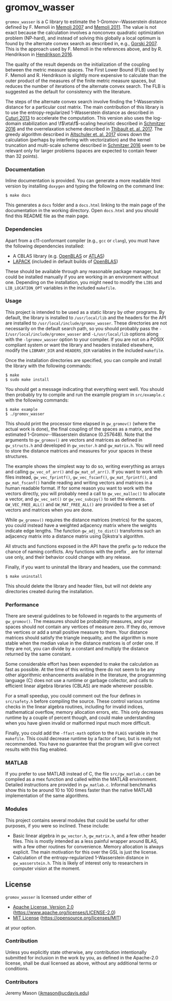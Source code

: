 # gromov_wasser

`gromov_wasser` is a C library to estimate the 1-Gromov--Wasserstein distance
defined by F. Memoli in [Memoli 2007][Memoli2007] and [Memoli 2011][Memoli2011]. 
The value is not exact because the calculation involves a nonconvex quadratic
optimization problem (NP-hard), and instead of solving this globally a local
optimum is found by the alternate convex search as described in, e.g.,
[Gorski 2007][Gorski2007]. This is the approach used by F. Memoli in the 
references above, and by R. Hendrikson in [Hendrikson 2016][Hendrikson2016].

The quality of the result depends on the initialization of the coupling between
the metric measure spaces. The First Lower Bound (FLB) used by F. Memoli and
R. Hendrikson is slightly more expensive to calculate than the outer product
of the measures of the finite metric measure spaces, but reduces the number of
iterations of the alternate convex search. The FLB is suggested as the default
for consistency with the literature.

The steps of the alternate convex search involve finding the 1-Wasserstein
distance for a particular cost matrix. The main contribution of this library is
to use the entropy-regularized 1-Wasserstein distance as described in
[Cuturi 2013][Cuturi2013] to accelerate the computation. This version also uses
the log-domain stabilization and \f$\eta\f$-scaling heuristic described in
[Schmitzer 2016][Schmitzer2016] and the overrelaxation scheme described in
[Thibault et. al. 2017][Thibault2017]. The greedy algorithm described in
[Altschuler et. al. 2017][Altschuler2017] slows down the calculation (perhaps
by interfering with vectorization) and the kernel truncation and multi-scale
scheme described in [Schmitzer 2016][Schmitzer2016] seem to be relevant only
for larger problems (spaces are expected to contain fewer than 32 points).

### Documentation

Inline documentation is provided. You can generate a more readable html version
by installing `doxygen` and typing the following on the command line:
```
$ make docs
```
This generates a `docs` folder and a `docs.html` linking to the main page of
the documentation in the working directory. Open `docs.html` and you should
find this README file as the main page.

### Dependencies

Apart from a c11-conformant compiler (e.g., `gcc` or `clang`), you must have
the following dependencies installed:

 * A CBLAS library (e.g. [OpenBLAS][OpenBLAS] or [ATLAS][ATLAS])
 * [LAPACK][LAPACK] (included in default builds of [OpenBLAS][OpenBLAS])

These should be available through any reasonable package manager, but could 
be installed manually if you are working in an environment without one.
Depending on the installation, you might need to modify the `LIBS` and 
`LIB_LOCATION_OPT` variables in the included `makefile`.

### Usage

This project is intended to be used as a static library by other programs. By
default, the library is installed to `/usr/local/lib` and the headers for the
API are installed to `/usr/local/include/gromov_wasser`. These directories are 
not necessarily on the default search path, so you should probably pass the 
`-I/usr/local/include/gromov_wasser` and `-L/usr/local/lib` options along with
the `-lgromov_wasser` option to your compiler. If you are not on a POSIX
compliant system or want the library and headers installed elsewhere, modify
the `LIBRARY_DIR` and `HEADERS_DIR` variables in the included `makefile`.

Once the installation directories are specified, you can compile and install
the library with the following commands:
```
$ make
$ sudo make install
```
You should get a message indicating that everything went well. You should then
probably try to compile and run the example program in `src/example.c` with the
following commands:
```
$ make example
$ ./gromov_wasser
```
This should print the processor time elapsed in `gw_gromov()` (where the actual
work is done), the final coupling of the spaces as a matrix, and the estimated
1-Gromov--Wasserstein distance (0.257648). Note that the arguments to
`gw_gromov()` are vectors and matrices as defined in `gw_structs.h` and
developed in `gw_vector.h` and `gw_matrix.h`. You will need to store the
distance matrices and measures for your spaces in these structures.

The example shows the simplest way to do so, writing everything as arrays and
calling `gw_vec_of_arr()` and `gw_mat_of_arr()`. If you want to work with files
instead, `gw_vec_fprintf()`, `gw_vec_fscanf()`, `gw_mat_fprintf()`, and
`gw_mat_fscanf()` handle reading and writing vectors and matrices in a human
readable format. If for some reason you want to work with the vectors directly,
you will probably need a call to `gw_vec_malloc()` to allocate a vector, and
`gw_vec_set()` or `gw_vec_subcpy()` to set the elements. `GW_VEC_FREE_ALL()`
and `GW_MAT_FREE_ALL()` are provided to free a set of vectors and matrices when
you are done.

While `gw_gromov()` requires the distance matrices (metrics) for the spaces,
you could instead have a weighted adjacency matrix where the weights indicate
edge lengths. The function `gw_adj_to_dist()` transforms such an adjacency
matrix into a distance matrix using Djikstra's algorithm.

All structs and functions exposed in the API have the prefix `gw` to reduce the
chance of naming conflicts. Any functions with the prefix `_` are for internal
use only, and their behavior could change with any release.

Finally, if you want to uninstall the library and headers, use the command:
```
$ make uninstall
```
This should delete the library and header files, but will not delete any
directories created during the installation.

### Performance

There are several guidelines to be followed in regards to the arguments of
`gw_gromov()`. The measures should be probability measures, and your spaces
should not contain any vertices of measure zero. If they do, remove the
vertices or add a small positive measure to them. Your distance matrices should
satisfy the triangle inequality, and the algorithm is more stable when the
median value in the distance matrices is of order one. If they are not, you can
divide by a constant and multiply the distance returned by the same constant.

Some considerable effort has been expended to make the calculation as fast as
possible. At the time of this writing there do not seem to be any other 
algorithmic enhancements available in the literature, the programming language
(C) does not use a runtime or garbage collector, and calls to efficient linear
algebra libraries (CBLAS) are made wherever possible.

For a small speedup, you could comment out the four defines in `src/safety.h`
before compiling the source. These control various runtime checks in the linear
algebra routines, including for invalid indices, mathematical overflow, memory
allocation errors, etc. This only decreases runtime by a couple of percent
though, and could make understanding when you have given invalid or malformed
input much more difficult.

Finally, you could add the `-ffast-math` option to the `FLAGS` variable in the
`makefile`. This could decrease runtime by a factor of two, but is really not
recommended. You have no guarantee that the program will give correct results
with this flag enabled.

### MATLAB

If you prefer to use MATLAB instead of C, the file `src/gw_matlab.c` can be
compiled as a mex function and called within the MATLAB environment. Detailed
instructions are provided in `gw_matlab.c`. Informal benchmarks show this to be
around 10 to 100 times faster than the native MATLAB implementation of the same
algorithms.

### Modules

This project contains several modules that could be useful for other purposes,
if you were so inclined. These include:

 * Basic linear algebra in `gw_vector.h`, `gw_matrix.h`, and a few other header
 files. This is mostly intended as a less painful wrapper around BLAS, with a
 few other routines for convenience. Memory allocation is always explicit. The
 main motivation for this over the GSL is just the license.
 * Calculation of the entropy-regularized 1-Wasserstein distance in
 `gw_wasserstein.h`. This is likely of interest only to researchers in computer
 vision at the moment.

## License

`gromov_wasser` is licensed under either of

 * [Apache License, Version 2.0][LICENSE-APACHE] (https://www.apache.org/licenses/LICENSE-2.0)
 * [MIT License][LICENSE-MIT] (https://opensource.org/licenses/MIT)

at your option.

### Contribution

Unless you explicitly state otherwise, any contribution intentionally submitted
for inclusion in the work by you, as defined in the Apache-2.0 license, shall
be dual licensed as above, without any additional terms or conditions.

### Contributors

Jeremy Mason (jkmason@ucdavis.edu)

[Altschuler2017]: http://arxiv.org/abs/1705.09634
[Cuturi2013]: https://arxiv.org/abs/1306.0895
[Gorski2007]: https://doi.org/10.1007/s00186-007-0161-1
[Hendrikson2016]: http://hdl.handle.net/10062/50406 
[Memoli2007]: http://dx.doi.org/10.2312/SPBG/SPBG07/081-090
[Memoli2011]: https://doi.org/10.1007/s10208-011-9093-5
[Schmitzer2016]: https://arxiv.org/abs/1610.06519
[Thibault2017]: https://arxiv.org/abs/1711.01851
[ATLAS]: http://math-atlas.sourceforge.net/
[ARPACK]: https://github.com/opencollab/arpack-ng
[LAPACK]: http://netlib.org/lapack/
[OpenBLAS]: http://www.openblas.net/
[LICENSE-APACHE]: https://www.apache.org/licenses/LICENSE-2.0
[LICENSE-MIT]: https://opensource.org/licenses/MIT
